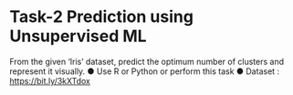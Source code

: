 # Task-2 Prediction using Unsupervised ML
From the given ‘Iris’ dataset, predict the optimum number of clusters and represent it visually.
● Use R or Python or perform this task
● Dataset : https://bit.ly/3kXTdox
